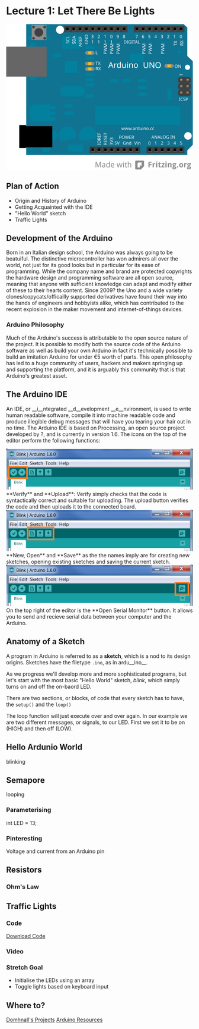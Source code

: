 <!-- Latest compiled and minified CSS & JS -->
<link rel="stylesheet" media="screen" href="https://netdna.bootstrapcdn.com/bootstrap/3.2.0/css/bootstrap.min.css">



# Lecture 1: Let There Be Lights

![Arduino Uno](img/uno.svg "Arduino Uno")

## Plan of Action

 - Origin and History of Arduino
 - Getting Acquainted with the IDE
 - "Hello World" sketch
 - Traffic Lights

## Development of the Arduino

Born in an Italian design school, the Arduino was always going to be beatuiful. The distinctive microcontroller has won admirers all over the world, not just for its good looks but in particular for its ease of programming. While the company name and brand are protected copyrights the hardware design and programming software are all open source, meaning that anyone with sufficient knowledge can adapt and modify either of these to their hearts content. Since 2009? the Uno and a wide variety clones/copycats/officailly supported derivatives have found their way into the hands of engineers and hobbyists alike, which has contributed to the recent explosion in the maker movement and internet-of-things devices.

### Arduino Philosophy
Much of the Arduino's success is attributable to the open source nature of the project. It is possible to modify both the source code of the Arduino software as well as build your own Arduino in fact it's technically possible to build an imitation Arduino for under €5 worth of parts. This open philosophy has led to a huge community of users, hackers and makers springing up and supporting the platform, and it is arguably this community that is that Arduino's greatest asset.

## The Arduino IDE

An IDE, or __i__ntegrated __d__evelopment __e__nvironment, is used to write human readable software, compile it into machine readable code and produce illegible debug messages that will have you tearing your hair out in no time. The Arduino IDE is based on Processing, an open source project developed by ?, and is currently in version 1.6. 
The icons on the top of the editor perform the following functions:

<img src="img/tb1.png" class="img-responsive" alt="Toolbar">
**Verify** and **Upload**: Verify simply checks that the code is syntactically correct and suitable for uploading. The upload button verifies the code and then uploads it to the connected board.

<img src="img/tb2.png" class="img-responsive" alt="Toolbar">
**New, Open** and **Save** as the the names imply are for creating new sketches, opening existing sketches and saving the current sketch. 

<img src="img/tb3.png" class="img-responsive" alt="Toolbar">
On the top right of the editor is the **Open Serial Monitor** button. It allows you to send and recieve serial data between your computer and the Arduino.

## Anatomy of a Sketch

A program in Arduino is referred to as a __sketch__, which is a nod to its design origins. Sketches have the filetype `.ino`, as in ardu__ino__.  

As we progress we'll develop more and more sophisticated programs, but let's start with the most basic "Hello World" sketch, _blink_, which simply turns on and off the on-baord LED.

There are two sections, or blocks, of code that every sketch has to have, the `setup()` and the `loop()`

<code data-gist-id="2586d6da5e223bfbec40" data-gist-file="blink.ino" data-gist-line="3-8" data-gist-hide-footer="true"></code>


The loop function will just execute over and over again. In our example we are two different messages, or signals, to our LED. First we set it to be on (HIGH) and then off (LOW).

<code data-gist-id="2586d6da5e223bfbec40" data-gist-file="blink.ino" data-gist-line="10-20" data-gist-hide-footer="true"></code>


## Hello Ardunio World

blinking

## Semapore

looping

### Parameterising

int LED = 13;

### Pinteresting

Voltage and current from an Arduino pin

## Resistors

### Ohm's Law

## Traffic Lights

<object data="img/trafficLights_plus.svg" type="image/svg+xml"></object>
### Code
<code data-gist-id="25f0bfed4db45384c3f6"></code>
<a href="https://gist.github.com/domhnallohanlon/25f0bfed4db45384c3f6/download" class="text-success pull-right">Download Code</a><br>



### Video

[](https://www.youtube.com/watch?v=uR0I9r7ffKc)


### Stretch Goal
 - Initialise the LEDs using an array
 - Toggle lights based on keyboard input

## Where to?

<a href="https://domhnallohanlon.github.io" class="btn btn-primary"> Domhnall's Projects</a>  <a href="https://domhnallohanlon.github.io/arduinonotes" class="btn btn-success"> Arduino Resources</a>

